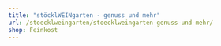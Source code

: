 ```yaml
---
title: "stöcklWEINgarten - genuss und mehr"
url: /stoecklweingarten/stoecklweingarten-genuss-und-mehr/
shop: Feinkost
---
```


